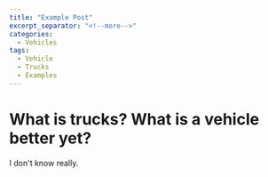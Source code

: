 ```yaml
---
title: "Example Post"
excerpt_separator: "<!--more-->"
categories:
  - Vehicles
tags:
  - Vehicle
  - Trucks
  - Examples
---
```


# What is trucks? What is a vehicle better yet?
I don't know really.
